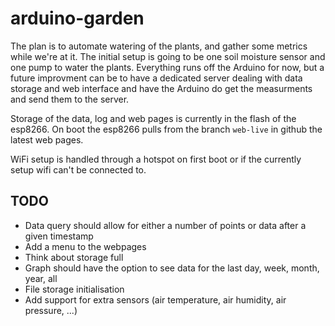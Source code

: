 # arduino-garden

The plan is to automate watering of the plants, and gather some metrics while we're at it. The initial setup is going to be one soil moisture sensor and one pump to water the plants.
Everything runs off the Arduino for now, but a future improvment can be to have a dedicated server dealing with data storage and web interface and have the Arduino do get the measurments and send them to the server.

Storage of the data, log and web pages is currently in the flash of the esp8266. On boot the esp8266 pulls from the branch `web-live` in github the latest web pages.

WiFi setup is handled through a hotspot on first boot or if the currently setup wifi can't be connected to. 

## TODO
- Data query should allow for either a number of points or data after a given timestamp
- Add a menu to the webpages
- Think about storage full
- Graph should have the option to see data for the last day, week, month, year, all
- File storage initialisation
- Add support for extra sensors (air temperature, air humidity, air pressure, ...)
